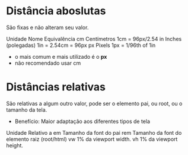 # Distância aboslutas <length>

São fixas e não alteram seu valor.

Unidade     Nome                Equivalência
cm          Centímetros         1cm = 96px/2.54
in          Inches (polegadas)  1in = 2.54cm = 96px
px          Pixels              1px = 1/96th of 1in

* o mais comum e mais utilizado é o **px**
* não recomendado usar cm

# Distâncias relativas

São relativas a algum outro valor, pode ser o elemento pai, ou root, ou o tamanho da tela.

* Benefício: Maior adaptação aos diferentes tipos de tela

Unidade     Relativo a
em          Tamanho da font do pai
rem         Tamanho da font do elemento raiz (root/html)
vw          1% da viewport width.
vh          1% da viewport height.